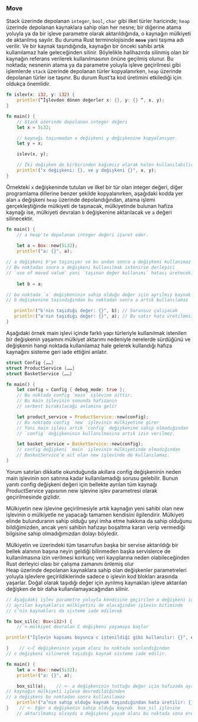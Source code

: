 ### Move
Stack üzerinde depolanan `integer`, `bool`, `char` gibi ilkel türler haricinde; `heap` üzerinde depolanan kaynaklara sahip olan her nesne; bir diğerine atama yoluyla ya da bir işleve parametre olarak aktarıldığında, o kaynağın mülkiyeti de aktarılmış sayılır. Bu duruma Rust terminolojisinde **`move`** yani taşıma adı verilir. Ve bir kaynak taşındığında, kaynağın bir önceki sahibi artık kullanılamaz hale geleceğinden silinir. Böylelikle halihazırda silinmiş olan bir kaynağın referans verilerek kullanılmasının önüne geçilmiş olunur. 
Bu noktada; nesnenin atama ya da parametre yoluyla işleve geçirilmesi gibi işlemlerde `stack` üzerinde depolanan türler kopyalanırken, `heap` üzerinde depolanan türler ise taşınır. Bu durum Rust'ta kod üretimini etkilediği için oldukça önemlidir.

```rust
fn islev(x: i32, y: i32) {
    println!(“İşlevden dönen değerler x: {}, y: {} “, x, y);
}

fn main() {
    // Stack üzerinde depolanan integer değeri
    let x = 5i32;

    // kaynağı taşınmadan x değişkeni y değişkenine kopyalanıyor.
    let y = x;

    islev(x, y);

    // İki değişken de birbirinden bağımsız olarak halen kullanılabilir.
    println!("x değişkeni: {}, ve y değişkeni {}", x, y);
}
```

Örnekteki `x` değişkeninde tutulan ve ilkel bir tür olan integer değeri, diğer programlama dillerine benzer şekilde kopyalanırken, aşağıdaki kodda yer alan `a` değişkeni `heap` üzerinde depolandığından, atama işlemi gerçekleştiğinde mülkiyeti de taşınacak, mülkiyetinde bulunan hafiza kaynağı ise, mülkiyeti devralan `b` değişkenine aktarılacak ve `a` değeri silinecektir.

```rust
fn main() {
    // a heap'te depolanan integer değeri işaret eder.
    
    let a = Box::new(5i32);
    println!("a: {}", a);

// a değişkeni b'ye taşınıyor ve bu andan sonra a değişkeni kullanımaz olacak.
// Bu noktadan sonra a değişkeni kullanılmak istenirse derleyici 
// `use of moved value` yani `taşınan değer kullanımı` hatası üretecek.
    
    let b = a;

// bu noktada `a` değişkeninin sahip olduğu değer için ayrılmış kaynak
// b değişkenine taşındığından bu noktadan sonra a artık kullanılamaz

   println!("b'nin taşıdığı değer: {}", b); // Sorunsuz çalışacak
   println!("a'nın taşıdığı değer: {}", a); // Bu satır hata üretilmesine neden olur
}
```

Aşağıdaki örnek main işlevi içinde farklı yapı türleriyle kullanılmak istenilen bir değişkenin yaşamını mülkiyet aktarımı nedeniyle nerelerde sürdüğünü ve değişkenin hangi noktada kullanılamaz hale gelerek kullandığı hafıza kaynağını sisteme geri iade ettiğini anlatır.

```rust
struct Config {……}
struct ProductService {……}
struct BasketService {……}

fn main() {
    let config = Config { debug_mode: true };
    // Bu noktada config `main` işlevine aittir.
    // Bu main işlevinin sonunda hafızanın 
    // serbest bırakılacağı anlamına gelir

    let product_service = ProductService::new(config);
    // Bu noktada config `new` işlevinin mülkiyetine girer
    // Yani main işlevi artık `config` değişkenine sahip olmadığından
    // `config` değişkeninin kullanılmasına artık izin verilmez. 

    let basket_service = BasketService::new(config);
    // config değişkeni `main` işlevinin mülkiyetinde olmadığından 
    // BasketService’e ait olan new işlevinde de kullanılamaz.
}
```

Yorum satırları dikkatle okunduğunda akıllara config değişkeninin neden main işlevinin son satırına kadar kullanılamadığı sorusu gelebilir.  Bunun yanıtı config değişkeni değeri için bellekte ayrılan tüm kaynağı ProductService yapısının new işlevine işlev parametresi olarak geçirilmesinde gizlidir.

Mülkiyetin new işlevine geçirilmesiyle artık kaynağın yeni sahibi olan new işlevinin o mülkiyetle ne yapacağı tamamen kendisini ilgilendirir. Mülkiyeti elinde bulunduranın sahip olduğu şeyi imha etme hakkına da sahip olduğunu bildiğimizden, ancak yeni sahibin hafızayı boşaltma kararı verip vermediği bilgisine sahip olmadığımızdan dolayı böyledir.

Mülkiyetin ve üzerindeki tüm tasarrufun başka bir servise aktarıldığı bir bellek alanının başına neyin geldiği bilinmeden başka servislerce de kullanılmasına izin verilmesi korkunç veri kayıplarına neden olabileceğinden Rust derleyici olası bir çalışma zamanını önlemiş olur  
Heap üzerinde depolanan kaynaklara sahip olan değişkenler parametreleri yoluyla işlevlere geçirildiklerinde sadece o işlevin kod blokları arasında yaşarlar. Doğal olarak taşıdığı değer için ayrılmış kaynakları işleve aktarılan değişken de bir daha kullanılamayacağından silinir.

```rust
// Aşağıdaki işlev parametre yoluyla kendisine geçirilen a değişkeni için
// ayrılan kaynakların mülkiyetini de alacağından işlevin bitiminde
// c’nin kaynakları da sisteme iade edilecek

fn box_sil(c: Box<i32>) {
    // <-mülkiyet devralan C değişkeni yaşamaya başlar

println!("İşlevin kapsamı boyunca c istenildiği gibi kullanılır: {}", c);

}    // <-C değişkeninin yaşam alanı bu noktada sonlandığından
// c değişkeni silinerek taşıdığı kaynak sisteme iade edilir.

fn main() {
    let a = Box::new(5i32);
    println!("a: {}", a);

    box_sil(a);    // <- a değişkeninin tuttuğu değer için hafızada ayrılan
// kaynağın mülkiyeti işleve devredildiğinden
// a değişkeni bu noktadan sonra kullanılamaz
    println!("a’nın sahip olduğu kaynak taşındığından hata üretilir: {}", a); 
}    // <- Eğer a değişkenin sahip olduğu kaynak  box_sil işlevine 
    // aktarılmamış olsaydı a değişkeni yaşam alanı bu noktada sona erecekti
```
